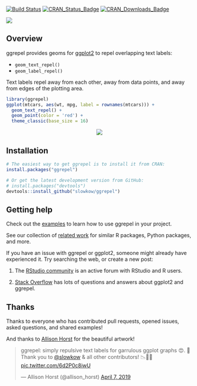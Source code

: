 <!-- badges: start -->
[![Build Status][bb]][travis] [![CRAN_Status_Badge][cb]][cran] [![CRAN_Downloads_Badge][db]][r-pkg]

[bb]: https://travis-ci.org/slowkow/ggrepel.svg?branch=master
[travis]: https://travis-ci.org/slowkow/ggrepel

[cb]: https://www.r-pkg.org/badges/version/ggrepel?color=blue
[cran]: https://CRAN.R-project.org/package=ggrepel

[db]: https://cranlogs.r-pkg.org/badges/grand-total/ggrepel?color=blue
[r-pkg]: https://www.r-pkg.org/pkg/ggrepel
<!-- badges: end -->

<div class="text-center">
<img style="max-width:80%" src="https://user-images.githubusercontent.com/209714/200123867-db9bd406-54d7-4ce0-aa09-1ec30740a87a.jpg"></img>
</div>

Overview
--------

ggrepel provides geoms for [ggplot2] to repel overlapping text labels:

[ggplot2]: https://ggplot2.tidyverse.org/

- `geom_text_repel()`
- `geom_label_repel()`

Text labels repel away from each other, away from data points, and away
from edges of the plotting area.

```r
library(ggrepel)
ggplot(mtcars, aes(wt, mpg, label = rownames(mtcars))) +
  geom_text_repel() +
  geom_point(color = 'red') +
  theme_classic(base_size = 16)
```

<p align="center">
<img src="https://imgur.com/ii9ova8.gif" />
</p>

Installation
------------

```r
# The easiest way to get ggrepel is to install it from CRAN:
install.packages("ggrepel")

# Or get the latest development version from GitHub:
# install.packages("devtools")
devtools::install_github("slowkow/ggrepel")
```

Getting help
------------

Check out the [examples] to learn how to use ggrepel in your project.

See our collection of [related work] for similar R packages, Python packages,
and more.

If you have an issue with ggrepel or ggplot2, someone might already have
experienced it. Try searching the web, or create a new post:

1. The [RStudio community] is an active forum with RStudio and R users.

2. [Stack Overflow] has lots of questions and answers about ggplot2 and ggrepel.

[examples]: articles/examples.html
[related work]: articles/related-work.html
[Rstudio community]: https://community.rstudio.com/
[Stack Overflow]: https://stackoverflow.com/questions/tagged/ggrepel?sort=frequent&pageSize=50

Thanks
------

Thanks to everyone who has contributed pull requests, opened issues, asked
questions, and shared examples!

And thanks to [Allison Horst] for the beautiful artwork!

[Allison Horst]: https://github.com/allisonhorst

<blockquote class="twitter-tweet" data-dnt="true"><p lang="en" dir="ltr">ggrepel: simply repulsive text labels for garrulous ggplot graphs 😍. 🙌 Thank you to <a href="https://twitter.com/slowkow?ref_src=twsrc%5Etfw">@slowkow</a> &amp; all other contributors! 📉👾🧶 <a href="https://t.co/6d2P0c8iwU">pic.twitter.com/6d2P0c8iwU</a></p>&mdash; Allison Horst (@allison_horst) <a href="https://twitter.com/allison_horst/status/1114960656661266432?ref_src=twsrc%5Etfw">April 7, 2019</a></blockquote> <script async src="https://platform.twitter.com/widgets.js" charset="utf-8"></script>


